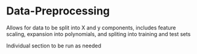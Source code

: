 # Data-Preprocessing
Allows for data to be split into X and y components, includes feature scaling, expansion into polynomials, and spliting into training and test sets


Individual section to be run as needed
